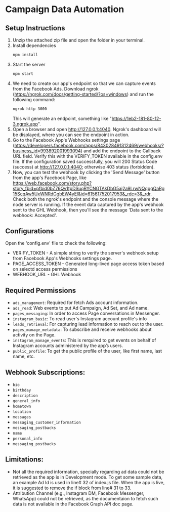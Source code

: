 # Campaign Data Automation

## Setup Instructions

1. Unzip the attached zip file and open the folder in your terminal.
2. Install dependencies
   ```sh
   npm install
   ```
3. Start the server
   ```sh
   npm start
   ```
4. We need to create our app's endpoint so that we can capture events from the Facebook Ads. Download ngrok (https://ngrok.com/docs/getting-started/?os=windows) and run the following command:
   ```sh
   ngrok http 3000
   ```
   This will generate an endpoint, something like "https://1eb2-181-80-12-3.ngrok.app".
5. Open a browser and open http://127.0.0.1:4040. Ngrok's dashboard will be displayed, where you can see the endpoint in action.
6. Go to the Facebook App's Webhooks settings page (https://developers.facebook.com/apps/843028491312469/webhooks/?business_id=993892001993094) and add the endpoint to the Callback URL field. Verify this with the VERIFY_TOKEN available in the config.env file. If the configuration saved successfully, you will 200 Status Code (success) at http://127.0.0.1:4040; otherwise 403 status (forbidden).
7. Now, you can test the webhook by clicking the 'Send Message' button from the app's Facebook Page, like https://web.facebook.com/story.php?story_fbid=pfbid0bZ76Qv1tpDSuqRYCNGTAkDbG5aj2a9LrwNQqggQaRg15ScqAw5UxWNRdGgbEW4yEl&id=61561752017953&_rdc=3&_rdr. Check both the ngrok's endpoint and the console message where the node server is running. If the event data captured by the app's webhook sent to the GHL Webhook, then you'll see the message 'Data sent to the webhook: Accepted'.

## Configurations

Open the 'config.env' file to check the following:

- VERIFY_TOKEN - A simple string to verify the server's webhook setup from Facebook App's Webhooks settings page.
- PAGE_ACCESS_TOKEN - Generated long-lived page access token based on selectd access permissions
- WEBHOOK_URL - GHL Webhook

## Required Permissions

- `ads_management`: Required for fetch Ads account information.
- `ads_read`: Web events to put Ad Campaign, Ad Set, and Ad name.
- `pages_messaging`: In order to access Page conversations in Messenger.
- `instagram_basic`: To read user's Instagram account profile's info
- `leads_retrieval`: For capturing lead information to reach out to the user.
- `pages_manage_metadata`: To subscribe and receive webhooks about activity on the Page.
- `instagram_manage_events`: This is rerquired to get events on behalf of Instagram accounts administered by the app’s users.
- `public_profile`: To get the public profile of the user, like first name, last name, etc.

## Webhook Subscriptions:

- `bio`
- `birthday`
- `description`
- `general_info`
- `hometown`
- `location`
- `messages`
- `messaging_customer_information`
- `messaging_postbacks`
- `name`
- `personal_info`
- `messaging_postbacks`

## Limitations:

- Not all the required information, specially regarding ad data could not be retrieved as the app is in Development mode. To get some sample data, an example Ad Id is used in line# 32 of index.js file. When the app is live, it is suggested to remove the if block from line# 31 to 33.
- Attribution Channel (e.g., Instagram DM, Facebook Messenger, WhatsApp) could not be retrieved, as the documentaion to fetch such data is not available in the Facebook Graph API doc page.
